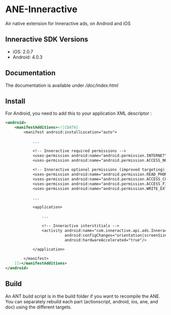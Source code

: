 ANE-Inneractive
===============

Air native extension for Inneractive ads, on Android and iOS

Inneractive SDK Versions
---------

* iOS: 2.0.7
* Android: 4.0.3

Documentation
----------

The documentation is available under */doc/index.html*

Install
-------

For Android, you need to add this to your application XML descriptor :

```xml
<android>
    <manifestAdditions><![CDATA[
        <manifest android:installLocation="auto">
            
            ...

            <!-- Inneractive required permissions -->
			<uses-permission android:name="android.permission.INTERNET" />
			<uses-permission android:name="android.permission.ACCESS_NETWORK_STATE" />
			
			<!-- Inneractive optional permissions (improved targeting) -->
			<uses-permission android:name="android.permission.READ_PHONE_STATE" />
			<uses-permission android:name="android.permission.ACCESS_COARSE_LOCATION" />
			<uses-permission android:name="android.permission.ACCESS_FINE_LOCATION" />
			<uses-permission android:name="android.permission.WRITE_EXTERNAL_STORAGE" />
            
            ...

            <application>

                ...
                
                <!-- Inneractive interstitials -->
				<activity android:name="com.inneractive.api.ads.InneractiveFullScreenView"
						  android:configChanges="orientation|screenSize"
						  android:hardwareAccelerated="true"/>
                
            </application>

        </manifest>
    ]]></manifestAdditions>
</android>
```

Build
-----

An ANT build script is in the build folder if you want to recompile the ANE. You can separately rebuild each part (actionscript, android, ios, ane, and doc) using the different targets.